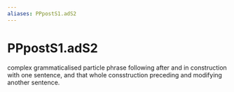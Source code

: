 ```yaml
---
aliases: PPpostS1.adS2
---
```

# PPpostS1.adS2

complex grammaticalised particle phrase following after and in construction with one sentence, and that whole consstruction preceding and modifying another sentence.